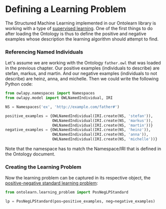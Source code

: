 <!--
```python
from owlapy.model import IRI
from owlapy.owlready2 import OWLOntologyManager_Owlready2
from owlapy.owlready2 import OWLReasoner_Owlready2
from owlapy.owlready2.temp_classes import OWLReasoner_Owlready2_TempClasses
from owlapy.fast_instance_checker import OWLReasoner_FastInstanceChecker

mgr = OWLOntologyManager_Owlready2()
onto = mgr.load_ontology(IRI.create("file://KGs/father.owl"))

structural_reasoner = OWLReasoner_Owlready2(onto)
temp_classes_reasoner = OWLReasoner_Owlready2_TempClasses(onto)
fast_instance_checker = OWLReasoner_FastInstanceChecker(onto, temp_classes_reasoner)
```
-->

# Defining a Learning Problem

The Structured Machine Learning implemented in our Ontolearn library
is working with a type of [supervised
learning](https://en.wikipedia.org/wiki/Supervised_learning).  One of
the first things to do after loading the Ontology is thus to define
the positive and negative examples whose description the learning
algorithm should attempt to find.

### Referencing Named Individuals

Let's assume we are working with the Ontology `father.owl` that was
loaded in the previous chapter. Our positive examples (individuals to
describe) are stefan, markus, and martin. And our negative examples
(individuals to not describe) are heinz, anna, and michelle. Then we
could write the following Python code:

<!--pytest-codeblocks:cont-->
```python
from owlapy.namespaces import Namespaces
from owlapy.model import OWLNamedIndividual, IRI

NS = Namespaces('ex', 'http://example.com/father#')

positive_examples = {OWLNamedIndividual(IRI.create(NS, 'stefan')),
                     OWLNamedIndividual(IRI.create(NS, 'markus')),
                     OWLNamedIndividual(IRI.create(NS, 'martin'))}
negative_examples = {OWLNamedIndividual(IRI.create(NS, 'heinz')),
                     OWLNamedIndividual(IRI.create(NS, 'anna')),
                     OWLNamedIndividual(IRI.create(NS, 'michelle'))}
```

Note that the namespace has to match the Namespace/IRI that is defined
in the Ontology document.


### Creating the Learning Problem

Now the learning problem can be captured in its respective object, the
[positive-negative standard learning
problem](ontolearn.learning_problem.PosNegLPStandard):

<!--pytest-codeblocks:cont-->
```python
from ontolearn.learning_problem import PosNegLPStandard

lp = PosNegLPStandard(pos=positive_examples, neg=negative_examples)
```

